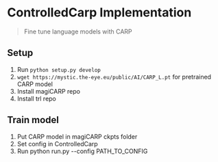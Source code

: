 # ControlledCarp Implementation
> Fine tune language models with CARP

## Setup

1. Run `python setup.py develop`
2. `wget https://mystic.the-eye.eu/public/AI/CARP_L.pt` for pretrained CARP model
3. Install magiCARP repo
4. Install trl repo

## Train model

1. Put CARP model in magiCARP ckpts folder
2. Set config in ControlledCarp
3. Run python run.py --config PATH_TO_CONFIG
